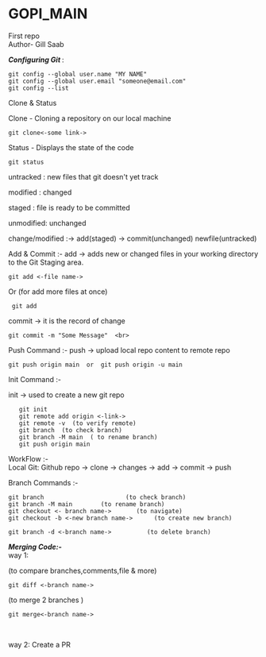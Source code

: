 # GOPI_MAIN
First repo
<br>
Author- Gill Saab


 <i><b>Configuring Git </b></i> :
```
git config --global user.name "MY NAME"   
git config --global user.email "someone@email.com"   
git config --list   
```
Clone & Status   

<tb>Clone - Cloning a repository on our local machine <br>
```
git clone<-some link->   
```
Status - Displays the state of the code   <br>
```
git status  
```
   untracked : new files that git doesn't yet track

   modified : changed

   staged : file is ready to be committed

   unmodified: unchanged


change/modified    :-> add(staged) -> commit(unchanged)
newfile(untracked) 

Add & Commit :-
add -> adds new or changed files in your working directory to the Git Staging area.    <br>                                 
```
git add <-file name->
```                                                       
Or (for add more files at once)    <br>
``` 
 git add  
 ```
commit -> it is the record of change <br>
```
git commit -m "Some Message"  <br>
```

 Push Command :-
push -> upload local repo content to remote repo  <br>
```
git push origin main  or  git push origin -u main  
```
  Init Command :-

init -> used to create a new git repo 
```
   git init
   git remote add origin <-link->
   git remote -v  (to verify remote)
   git branch  (to check branch)
   git branch -M main  ( to rename branch)
   git push origin main
```
  WorkFlow :-   
Local Git: Github repo -> clone -> changes -> add -> commit -> push

   Branch Commands :-
```
git branch                       (to check branch) 
git branch -M main        (to rename branch)  
git checkout <- branch name->       (to navigate)  
git checkout -b <-new branch name->      (to create new branch) 

git branch -d <-branch name->          (to delete branch) 
```

<i>  <b> Merging Code:- </b></i> <br>
way 1:  

 (to compare branches,comments,file & more)
 
```
git diff <-branch name-> 
```
(to merge 2 branches )
```
git merge<-branch name->  
```
<br>

way 2:
Create a PR
